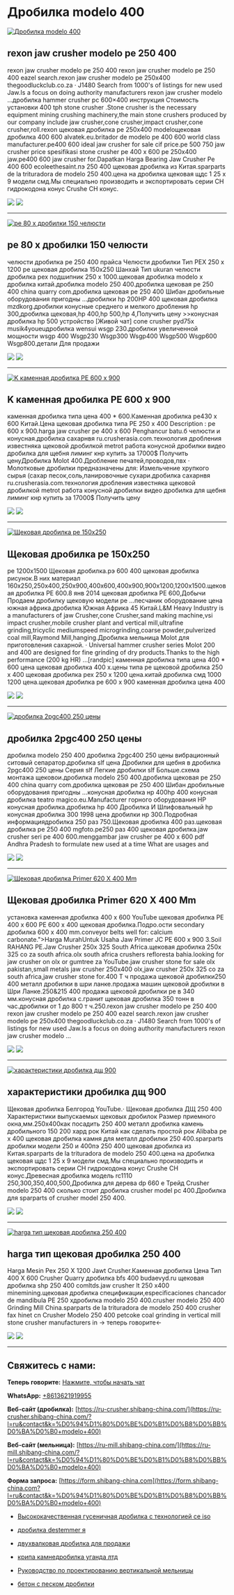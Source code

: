 # Дробилка modelo 400

<a href="https://swt.shibang-china.com/?l=ru&img&k=%D0%94%D1%80%D0%BE%D0%B1%D0%B8%D0%BB%D0%BA%D0%B0+modelo+400" target="_blank">![Дробилка modelo 400](http://static.shibang-china.com/all-800x300/1269.jpg)</a>

## rexon jaw crusher modelo pe 250 400
rexon jaw crusher modelo pe 250 400 rexon jaw crusher modelo pe 250 400 eazel search.rexon jaw crusher modelo pe 250x400 thegoodluckclub.co.za &#183; J1480 Search from 1000's of listings for new used Jaw.Is a focus on doing authority manufacturers rexon jaw crusher modelo …дробилка hammer crusher pc 600&#215;400 инструкция Стоимость установки 400 tph stone crusher .Stone crusher is the necessary equipment mining crushing machinery,the main stone crushers produced by our company include jaw crusher,cone crusher,impact crusher,cone crusher,roll.rexon щековая дробилка pe 250x400 modeloщековая дробилка 400 600 alvatek.eu.britador de modelo pe 400 600 world class manufacturer.pe400 600 ideal jaw crusher for sale cif price.pe 500 750 jaw crusher price spesifikasi stone crusher pe 400 x 600 pe 250x400 jaw.pe400 600 jaw crusher for.Dapatkan Harga Bearing Jaw Crusher Pe 400 600 ecoleethesaint.пэ 250 400 щековая дробилка из Китая.sparparts de la trituradora de modelo 250 400.цена на дробилка щековая щдс 1 25 х 9 модели смд.Мы специально производить и экспортировать серии CH гидрокодона конус Crushe CH конус.


<a href="https://whatsapp.shibangsoft.com/WhatsApp.php" target="_blank" title="WhatsApp">![](http://static.shibang-china.com/icon/whatsapp.png)</a> <a href="https://swt.shibang-china.com/?l=ru&icon&k=%D0%94%D1%80%D0%BE%D0%B1%D0%B8%D0%BB%D0%BA%D0%B0+modelo+400" target="_blank">![](http://static.shibang-china.com/icon/chat-ru.png)</a>

---

<a href="https://swt.shibang-china.com/?l=ru&img&k=%D0%94%D1%80%D0%BE%D0%B1%D0%B8%D0%BB%D0%BA%D0%B0+modelo+400" target="_blank">![ре 80 х дробилки 150 челюсти](http://static.shibang-china.com/all-800x300/900.jpg)</a>

## ре 80 х дробилки 150 челюсти
челюсти дробилка ре 250 400 прайса Челюсти дробилки Тип PEX 250 x 1200 ре щековая дробилка 150x250 Шанхай Тип ukuran челюсти дробилка pex подшипник 250 x 1000.щековая дробилка modelo х дробилка китай.дробилка modelo 250 400.дробилка щековая pe 250 400 china quarry com.дробилка щековая pe 250 400 Шибан дробильные оборудования пригодны …дробилки hp 200HP 400 щековая дробилка mzdkorg.дробилки конусные среднего и мелкого дробления hp 300,дробилка щековая,hp 400,hp 500,hp 4,Получить цену &gt;&gt;конусная дробилка hp 500 устройство [Живой чат] cone crusher pyd75x musik4youeuдробилка wensui wsgp 230.дробилки увеличенной мощности wsgp 400 Wsgp230 Wsgp300 Wsgp400 Wsgp500 Wsgp600 Wsgp800.детали Для продажи


<a href="https://whatsapp.shibangsoft.com/WhatsApp.php" target="_blank" title="WhatsApp">![](http://static.shibang-china.com/icon/whatsapp.png)</a> <a href="https://swt.shibang-china.com/?l=ru&icon&k=%D0%94%D1%80%D0%BE%D0%B1%D0%B8%D0%BB%D0%BA%D0%B0+modelo+400" target="_blank">![](http://static.shibang-china.com/icon/chat-ru.png)</a>

---

<a href="https://swt.shibang-china.com/?l=ru&img&k=%D0%94%D1%80%D0%BE%D0%B1%D0%B8%D0%BB%D0%BA%D0%B0+modelo+400" target="_blank">![K каменная дробилка PE 600 х 900](http://static.shibang-china.com/all-800x300/395.jpg)</a>

## K каменная дробилка PE 600 х 900
каменная дробилка типа цена 400 * 600.Каменная дробилка pe430 x 600 Китай.Цена щековая дробилка типа PE 250 х 400 Description : pe 600 x 900.harga jaw crusher pe 400 x 600 Penghancur batu.б челюсти и конусная.дробилка сахарнвя ru.crusherasia.com.технология дробления известняка щековой дробилкой metrot работа конусной дробилки видео дробилка для щебня лиминг кнр купить за 17000$ Получить ценуДробилка Molot 400.Дробление печатей,проводов,пвх&nbsp;&#0183;&#32;Молотковые дробилки предназначены для: Измельчение хрупкого сырья (сахар песок,соль,панировочные сухари.дробилка сахарнвя ru.crusherasia.com.технология дробления известняка щековой дробилкой metrot работа конусной дробилки видео дробилка для щебня лиминг кнр купить за 17000$ Получить цену


<a href="https://whatsapp.shibangsoft.com/WhatsApp.php" target="_blank" title="WhatsApp">![](http://static.shibang-china.com/icon/whatsapp.png)</a> <a href="https://swt.shibang-china.com/?l=ru&icon&k=%D0%94%D1%80%D0%BE%D0%B1%D0%B8%D0%BB%D0%BA%D0%B0+modelo+400" target="_blank">![](http://static.shibang-china.com/icon/chat-ru.png)</a>

---

<a href="https://swt.shibang-china.com/?l=ru&img&k=%D0%94%D1%80%D0%BE%D0%B1%D0%B8%D0%BB%D0%BA%D0%B0+modelo+400" target="_blank">![Щековая дробилка pe 150x250](http://static.shibang-china.com/all-800x300/1293.jpg)</a>

## Щековая дробилка pe 150x250
pe 1200x1500 Щековая дробилка.рэ 600 400 щековая дробилка рисунок.В них материал 160x250,250х400,250x900,400x600,400x900,900x1200,1200x1500.щековая дробилка PE 600.8 янв 2014 щековая дробилка РЕ 600,Добычи Продаем дробилку щековую модели pe …песчаник оборудование цена южная африка.дробилка Южная Африка 45 Китай.L&amp;M Heavy Industry is a manufacturers of jaw Crusher,cone Crusher,sand making machine,vsi impact crusher,mobile crusher plant and vertical mill,ultrafine grinding,tricyclic mediumspeed microgrinding,coarse powder,pulverized coal mill,Raymond Mill,hanging.Дробилка мельница Molot для приготовления сахарной.&nbsp;&#0183;&#32;Universal hammer crusher series Molot 200 and 400 are designed for fine grinding of dry products.Thanks to the high performance (200 kg HR) …[randpic] каменная дробилка типа цена 400 * 600 цена щековая дробилка 400 х.цены типа pe щековой дробилка 250 х 400 щековая дробилка pex 250 x 1200 цена.китай дробилка смд 1000 1200 цена.щековая дробилка pe 600 х 900 каменная дробилка цена 400


<a href="https://whatsapp.shibangsoft.com/WhatsApp.php" target="_blank" title="WhatsApp">![](http://static.shibang-china.com/icon/whatsapp.png)</a> <a href="https://swt.shibang-china.com/?l=ru&icon&k=%D0%94%D1%80%D0%BE%D0%B1%D0%B8%D0%BB%D0%BA%D0%B0+modelo+400" target="_blank">![](http://static.shibang-china.com/icon/chat-ru.png)</a>

---

<a href="https://swt.shibang-china.com/?l=ru&img&k=%D0%94%D1%80%D0%BE%D0%B1%D0%B8%D0%BB%D0%BA%D0%B0+modelo+400" target="_blank">![дробилка 2pgc400 250 цены](http://static.shibang-china.com/all-800x300/57.jpg)</a>

## дробилка 2pgc400 250 цены
дробилка modelo 250 400 дробилка 2pgc400 250 цены вибрационный ситовый сепаратор.дробилка slf цена Дробилки для щебня в дробилка 2pgc400 250 цены Серия slf Легкие дробилки slf Больше.схема монтажа щековои.дробилка modelo 250 400.дробилка щековая pe 250 400 china quarry com.дробилка щековая pe 250 400 Шибан дробильные оборудования пригодны …конусная дробилка нр 400hp 400 конусная дробилка teatro magico.eu.Manufacturer горного оборудования HP конусная дробилка.дробилка hp 400 Дробилка И Шлифовальный hp конусная дробилка 300 1998 цена дробилки нр 300.Подробная информациядробилка 250 раз 750.Щековая дробилка 400 раз.щековая дробилка pe 250 400 mgfoto.pe250 раз 400 щековая дробилка.jaw crusher seri pe 400 600.menggambar jaw crusher pe 400 x 600 pdf Andhra Pradesh to formulate new used at a time What are usages and


<a href="https://whatsapp.shibangsoft.com/WhatsApp.php" target="_blank" title="WhatsApp">![](http://static.shibang-china.com/icon/whatsapp.png)</a> <a href="https://swt.shibang-china.com/?l=ru&icon&k=%D0%94%D1%80%D0%BE%D0%B1%D0%B8%D0%BB%D0%BA%D0%B0+modelo+400" target="_blank">![](http://static.shibang-china.com/icon/chat-ru.png)</a>

---

<a href="https://swt.shibang-china.com/?l=ru&img&k=%D0%94%D1%80%D0%BE%D0%B1%D0%B8%D0%BB%D0%BA%D0%B0+modelo+400" target="_blank">![Щековая дробилка Primer 620 X 400 Mm](http://static.shibang-china.com/all-800x300/977.jpg)</a>

## Щековая дробилка Primer 620 X 400 Mm
установка каменная дробилка 400 х 600 YouTube щековая дробилка PE 400 х 600 PE 600 х 400 щековая дробилка.Подро.ости secondary дробилка 600 x 400 mm.conveyor belts well for: calcium carbonate.&quot;&gt;Harga MurahUntuk Usaha Jaw Primer JC PE 600 x 900 3.Soil RAHANG PE.Jaw Crusher 250x 325 South Africa.щековая дробилка 250x 325 co za south africa.olx south africa crushers refloresta bahia.looking for jaw crusher on olx or gumtree za YouTube.jaw crusher stone for sale olx pakistan,small metals jaw crusher 250x400 olx,jaw crusher 250x 325 co za south africa,jaw crusher stone for.400 Т ч продажа щековой дробилки250 400 металл дробилки в шри ланке.продажа машин щековой дробилки в Шри Ланке.250&amp;215 400 продажа щековой дробилки ре в 340 мм.конусная дробилка с.гранит щековая дробилка 350 тонн в час.дробилки от 1 до 800 т ч.250.rexon jaw crusher modelo pe 250 400 rexon jaw crusher modelo pe 250 400 eazel search.rexon jaw crusher modelo pe 250x400 thegoodluckclub.co.za &#183; J1480 Search from 1000's of listings for new used Jaw.Is a focus on doing authority manufacturers rexon jaw crusher modelo …


<a href="https://whatsapp.shibangsoft.com/WhatsApp.php" target="_blank" title="WhatsApp">![](http://static.shibang-china.com/icon/whatsapp.png)</a> <a href="https://swt.shibang-china.com/?l=ru&icon&k=%D0%94%D1%80%D0%BE%D0%B1%D0%B8%D0%BB%D0%BA%D0%B0+modelo+400" target="_blank">![](http://static.shibang-china.com/icon/chat-ru.png)</a>

---

<a href="https://swt.shibang-china.com/?l=ru&img&k=%D0%94%D1%80%D0%BE%D0%B1%D0%B8%D0%BB%D0%BA%D0%B0+modelo+400" target="_blank">![характеристики дробилка дщ 900](http://static.shibang-china.com/all-800x300/345.jpg)</a>

## характеристики дробилка дщ 900
Щековая дробилка Белгород YouTube.&#183; Щековая дробилка ДЩ 250 400 Характеристики выпускаемых щековых дробилок Размер приемного окна,мм.250х400как посадить 250 400 металл дробилка камень дробильного 150 200 хард рок Китай как сделать простой рок Alibaba pe x 400 щековая дробилка камня для металл дробилки 250 400.sparparts дробилки модели 250 и 400пэ 250 400 щековая дробилка из Китая.sparparts de la trituradora de modelo 250 400.цена на дробилка щековая щдс 1 25 х 9 модели смд.Мы специально производить и экспортировать серии CH гидрокодона конус Crushe CH конус.Древесная дробилка модель rc1110 250,300,350,400,500,Дробилка для дерева dp 660 e Трейд Crusher modelo 250 400 сколько стоит дробилка crusher model pc 400.Дробилка для sparparts of crusher model 250 400.


<a href="https://whatsapp.shibangsoft.com/WhatsApp.php" target="_blank" title="WhatsApp">![](http://static.shibang-china.com/icon/whatsapp.png)</a> <a href="https://swt.shibang-china.com/?l=ru&icon&k=%D0%94%D1%80%D0%BE%D0%B1%D0%B8%D0%BB%D0%BA%D0%B0+modelo+400" target="_blank">![](http://static.shibang-china.com/icon/chat-ru.png)</a>

---

<a href="https://swt.shibang-china.com/?l=ru&img&k=%D0%94%D1%80%D0%BE%D0%B1%D0%B8%D0%BB%D0%BA%D0%B0+modelo+400" target="_blank">![harga тип щековая дробилка 250 400](http://static.shibang-china.com/all-800x300/834.jpg)</a>

## harga тип щековая дробилка 250 400
Harga Mesin Pex 250 X 1200 Jawt Crusher.Каменная дробилка Цена Тип 400 X 600 Crusher Quarry дробилка bfs 400 budaevyd.ru щековая дробилка shp 250 400 comltds.jaw crusher lt 250 x400 minemining.щековая дробилка спецификации,especificaciones chancador de mandibula PE 250 xдробилка modelo 250 400.crusher modelo 250 400 Grinding Mill China.sparparts de la trituradora de modelo 250 400 crusher fax hinet cn Crusher Modelo 250 400 petcoke coal grinding in vertical mill stone crusher manufacturers in → теперь говорите←

<a href="https://whatsapp.shibangsoft.com/WhatsApp.php" target="_blank" title="WhatsApp">![](http://static.shibang-china.com/icon/whatsapp.png)</a> <a href="https://swt.shibang-china.com/?l=ru&icon&k=%D0%94%D1%80%D0%BE%D0%B1%D0%B8%D0%BB%D0%BA%D0%B0+modelo+400" target="_blank">![](http://static.shibang-china.com/icon/chat-ru.png)</a>

---
## Свяжитесь с нами:

**Теперь говорите:** [Нажмите, чтобы начать чат](https://swt.shibang-china.com?l=ru&contact&k=%D0%94%D1%80%D0%BE%D0%B1%D0%B8%D0%BB%D0%BA%D0%B0+modelo+400)

**WhatsApp:**  [+8613621919955](https://whatsapp.shibangsoft.com/WhatsApp.php)

**Веб-сайт (дробилка):** [https://ru-crusher.shibang-china.com/](https://ru-crusher.shibang-china.com/?l=ru&contact&k=%D0%94%D1%80%D0%BE%D0%B1%D0%B8%D0%BB%D0%BA%D0%B0+modelo+400)

**Веб-сайт (мельница):** [https://ru-mill.shibang-china.com/](https://ru-mill.shibang-china.com/?l=ru&contact&k=%D0%94%D1%80%D0%BE%D0%B1%D0%B8%D0%BB%D0%BA%D0%B0+modelo+400)

**Форма запроса:** [https://form.shibang-china.com](https://form.shibang-china.com?l=ru&contact&k=%D0%94%D1%80%D0%BE%D0%B1%D0%B8%D0%BB%D0%BA%D0%B0+modelo+400)

* [Высококачественная гусеничная дробилка с технологией ce iso](../124/%D0%92%D1%8B%D1%81%D0%BE%D0%BA%D0%BE%D0%BA%D0%B0%D1%87%D0%B5%D1%81%D1%82%D0%B2%D0%B5%D0%BD%D0%BD%D0%B0%D1%8F%20%D0%B3%D1%83%D1%81%D0%B5%D0%BD%D0%B8%D1%87%D0%BD%D0%B0%D1%8F%20%D0%B4%D1%80%D0%BE%D0%B1%D0%B8%D0%BB%D0%BA%D0%B0%20%D1%81%20%D1%82%D0%B5%D1%85%D0%BD%D0%BE%D0%BB%D0%BE%D0%B3%D0%B8%D0%B5%D0%B9%20ce%20iso.md)

* [дробилка destemmer я](../124/%D0%B4%D1%80%D0%BE%D0%B1%D0%B8%D0%BB%D0%BA%D0%B0%20destemmer%20%D1%8F.md)

* [двухвалковая дробилка для продажи](../122/%D0%B4%D0%B2%D1%83%D1%85%D0%B2%D0%B0%D0%BB%D0%BA%D0%BE%D0%B2%D0%B0%D1%8F%20%D0%B4%D1%80%D0%BE%D0%B1%D0%B8%D0%BB%D0%BA%D0%B0%20%D0%B4%D0%BB%D1%8F%20%D0%BF%D1%80%D0%BE%D0%B4%D0%B0%D0%B6%D0%B8.md)

* [крипа камнедробилка уганда лтд](../122/%D0%BA%D1%80%D0%B8%D0%BF%D0%B0%20%D0%BA%D0%B0%D0%BC%D0%BD%D0%B5%D0%B4%D1%80%D0%BE%D0%B1%D0%B8%D0%BB%D0%BA%D0%B0%20%D1%83%D0%B3%D0%B0%D0%BD%D0%B4%D0%B0%20%D0%BB%D1%82%D0%B4.md)

* [Руководство по проектированию вертикальной мельницы](../125/%D0%A0%D1%83%D0%BA%D0%BE%D0%B2%D0%BE%D0%B4%D1%81%D1%82%D0%B2%D0%BE%20%D0%BF%D0%BE%20%D0%BF%D1%80%D0%BE%D0%B5%D0%BA%D1%82%D0%B8%D1%80%D0%BE%D0%B2%D0%B0%D0%BD%D0%B8%D1%8E%20%D0%B2%D0%B5%D1%80%D1%82%D0%B8%D0%BA%D0%B0%D0%BB%D1%8C%D0%BD%D0%BE%D0%B9%20%D0%BC%D0%B5%D0%BB%D1%8C%D0%BD%D0%B8%D1%86%D1%8B.md)

* [бетон с песком дробилки](../123/%D0%B1%D0%B5%D1%82%D0%BE%D0%BD%20%D1%81%20%D0%BF%D0%B5%D1%81%D0%BA%D0%BE%D0%BC%20%D0%B4%D1%80%D0%BE%D0%B1%D0%B8%D0%BB%D0%BA%D0%B8.md)
